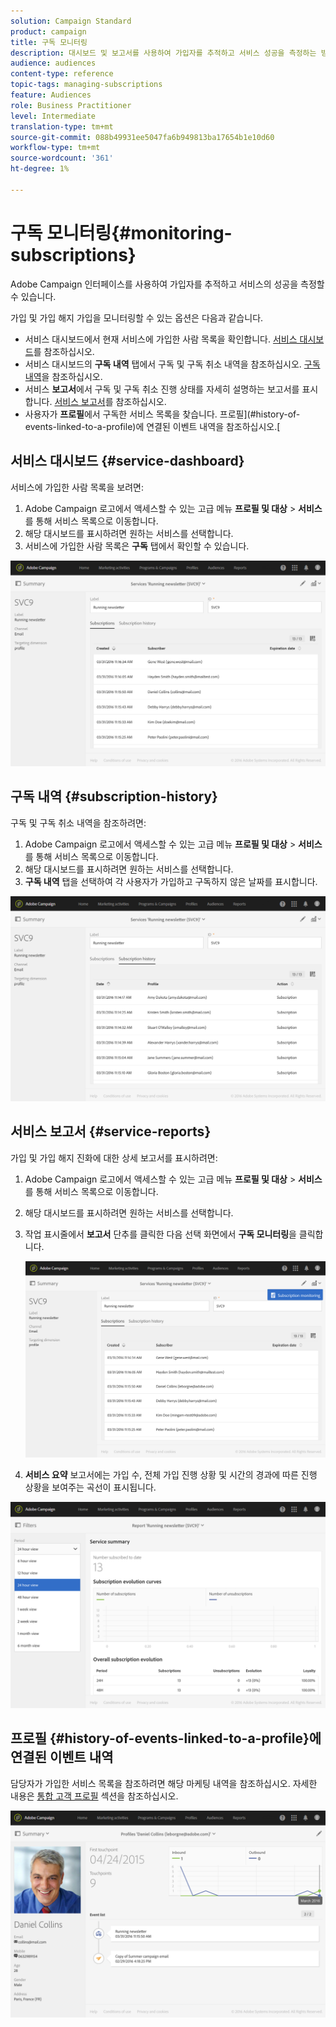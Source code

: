 ```yaml
---
solution: Campaign Standard
product: campaign
title: 구독 모니터링
description: 대시보드 및 보고서를 사용하여 가입자를 추적하고 서비스 성공을 측정하는 방법을 알아봅니다.
audience: audiences
content-type: reference
topic-tags: managing-subscriptions
feature: Audiences
role: Business Practitioner
level: Intermediate
translation-type: tm+mt
source-git-commit: 088b49931ee5047fa6b949813ba17654b1e10d60
workflow-type: tm+mt
source-wordcount: '361'
ht-degree: 1%

---
```



# 구독 모니터링{#monitoring-subscriptions}

Adobe Campaign 인터페이스를 사용하여 가입자를 추적하고 서비스의 성공을 측정할 수 있습니다.

가입 및 가입 해지 가입을 모니터링할 수 있는 옵션은 다음과 같습니다.

* 서비스 대시보드에서 현재 서비스에 가입한 사람 목록을 확인합니다. [서비스 대시보드](#service-dashboard)를 참조하십시오.
* 서비스 대시보드의 **구독 내역** 탭에서 구독 및 구독 취소 내역을 참조하십시오. [구독 내역](#subscription-history)을 참조하십시오.
* 서비스 **보고서**&#x200B;에서 구독 및 구독 취소 진행 상태를 자세히 설명하는 보고서를 표시합니다. [서비스 보고서](#service-reports)를 참조하십시오.
* 사용자가 **프로필**&#x200B;에서 구독한 서비스 목록을 찾습니다. 프로필](#history-of-events-linked-to-a-profile)에 연결된 이벤트 내역을 참조하십시오.[

## 서비스 대시보드 {#service-dashboard}

서비스에 가입한 사람 목록을 보려면:

1. Adobe Campaign 로고에서 액세스할 수 있는 고급 메뉴 **프로필 및 대상** > **서비스**&#x200B;를 통해 서비스 목록으로 이동합니다.
1. 해당 대시보드를 표시하려면 원하는 서비스를 선택합니다.
1. 서비스에 가입한 사람 목록은 **구독** 탭에서 확인할 수 있습니다.

![](assets/lp_monitoring_subscriptions_1.png)

## 구독 내역 {#subscription-history}

구독 및 구독 취소 내역을 참조하려면:

1. Adobe Campaign 로고에서 액세스할 수 있는 고급 메뉴 **프로필 및 대상** > **서비스**&#x200B;를 통해 서비스 목록으로 이동합니다.
1. 해당 대시보드를 표시하려면 원하는 서비스를 선택합니다.
1. **구독 내역** 탭을 선택하여 각 사용자가 가입하고 구독하지 않은 날짜를 표시합니다.

![](assets/lp_monitoring_subscriptions_2.png)

## 서비스 보고서 {#service-reports}

가입 및 가입 해지 진화에 대한 상세 보고서를 표시하려면:

1. Adobe Campaign 로고에서 액세스할 수 있는 고급 메뉴 **프로필 및 대상** > **서비스**&#x200B;를 통해 서비스 목록으로 이동합니다.
1. 해당 대시보드를 표시하려면 원하는 서비스를 선택합니다.
1. 작업 표시줄에서 **보고서** 단추를 클릭한 다음 선택 화면에서 **구독 모니터링**&#x200B;을 클릭합니다.

   ![](assets/lp_monitoring_subscriptions_3.png)

1. **서비스 요약** 보고서에는 가입 수, 전체 가입 진행 상황 및 시간의 경과에 따른 진행 상황을 보여주는 곡선이 표시됩니다.

![](assets/lp_monitoring_subscriptions_4.png)

## 프로필 {#history-of-events-linked-to-a-profile}에 연결된 이벤트 내역

담당자가 가입한 서비스 목록을 참조하려면 해당 마케팅 내역을 참조하십시오. 자세한 내용은 [통합 고객 프로필](../../audiences/using/integrated-customer-profile.md) 섹션을 참조하십시오.

![](assets/lp_monitoring_subscriptions_5.png)

